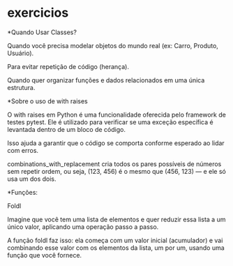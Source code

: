 # exercicios

*Quando Usar Classes?

Quando você precisa modelar objetos do mundo real (ex: Carro, Produto, Usuário).

Para evitar repetição de código (herança).

Quando quer organizar funções e dados relacionados em uma única estrutura.


*Sobre o uso de with raises

O with raises em Python é uma funcionalidade oferecida pelo framework
 de testes pytest. Ele é utilizado para verificar se uma exceção específica
  é levantada dentro de um bloco de código.

Isso ajuda a garantir que o código se comporta conforme esperado ao lidar
com erros.



combinations_with_replacement cria todos os pares possíveis de números sem
repetir ordem, ou seja, (123, 456) é o mesmo que (456, 123) — e ele só usa um dos dois.


*Funções:

 Foldl

Imagine que você tem uma lista de elementos e quer reduzir essa lista
a um único valor, aplicando uma operação passo a passo.

A função foldl
faz isso: ela começa com um valor inicial (acumulador) e vai combinando
esse valor com os elementos da lista, um por um, usando uma função
 que você fornece.